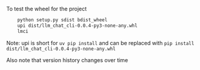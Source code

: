 To test the wheel for the project

```bash
    python setup.py sdist bdist_wheel
    upi dist/llm_chat_cli-0.0.4-py3-none-any.whl
    lmci
```

Note: upi is short for `uv pip install` and can be replaced with `pip install dist/llm_chat_cli-0.0.4-py3-none-any.whl`

Also note that version history changes over time
